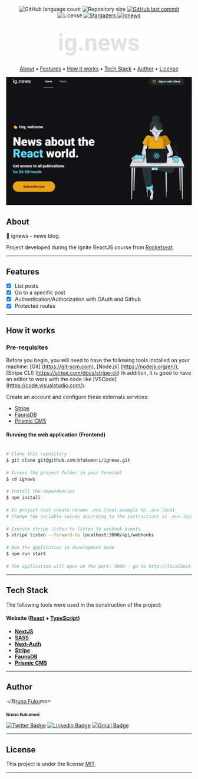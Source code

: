 
<p align="center">
  <img alt="GitHub language count" src="https://img.shields.io/github/languages/count/bfukumori/ignews?color=%2304D361">

  <img alt="Repository size" src="https://img.shields.io/github/repo-size/bfukumori/ignews">
 
  <a href="https://github.com/bfukumori/ignews/commits/master">
    <img alt="GitHub last commit" src="https://img.shields.io/github/last-commit/bfukumori/ignews">
  </a>
    
   <img alt="License" src="https://img.shields.io/badge/license-MIT-brightgreen">
   <a href="https://github.com/bfukumori/ignews/stargazers">
    <img alt="Stargazers" src="https://img.shields.io/github/stars/bfukumori/ignews?style=social">
  </a>

  <a href="https://bfukumori.github.io/ignews/">
    <img alt="ignews" src="https://img.shields.io/badge/ignews-%237159c1?style=flat&logo=ghost">
    </a>
 
</p>
<h1 align="center">
    <img alt="ignews" title="#ignews" src="./public/images/logo.svg" />
</h1>

<p align="center">
  <a href="#about">About</a> •
  <a href="#features">Features</a> •
  <a href="#how-it-works">How it works</a> • 
  <a href="#tech-stack">Tech Stack</a> • 
  <a href="#author">Author</a> • 
  <a href="#user-content-license">License</a>
</p>

<div align="center"> 
	<img alt="ignews" title="#ignews" src="./public/images/banner.PNG" />
</div>

## About

📰 ignews - news blog.

Project developed during the Ignite ReactJS course from [Rocketseat](https://www.rocketseat.com.br/ignite).

---

## Features

- [x] List posts
- [x] Go to a specific post
- [x] Authentication/Authorization with OAuth and Github
- [x] Protected routes
---

## How it works

### Pre-requisites

Before you begin, you will need to have the following tools installed on your machine:
[Git] (https://git-scm.com), [Node.js] (https://nodejs.org/en/), [Stripe CLI] (https://stripe.com/docs/stripe-cli)
In addition, it is good to have an editor to work with the code like [VSCode] (https://code.visualstudio.com/).

Create an account and configure these externals services:

- [Stripe](https://stripe.com/)
- [FaunaDB](https://fauna.com/)
- [Prismic CMS](https://prismic.io/)

#### Running the web application (Frontend)

```bash

# Clone this repository
$ git clone git@github.com:bfukumori/ignews.git

# Access the project folder in your terminal
$ cd ignews

# Install the dependencies
$ npm install

# In project root create rename .env.local.example to .env.local
# Change the variable values according to the instructions in .env.local.example

# Execute stripe listen to listen to webhook events
$ stripe listen --forward-to localhost:3000/api/webhooks 

# Run the application in development mode
$ npm run start

# The application will open on the port: 3000 - go to http://localhost:3000

```

---

## Tech Stack

The following tools were used in the construction of the project:

#### **Website**  ([React](https://reactjs.org/)  +  [TypeScript](https://www.typescriptlang.org/))

- **[NextJS](https://nextjs.org/)**
- **[SASS](https://sass-lang.com/)**
- **[Next-Auth](https://next-auth.js.org/)**
- **[Stripe](https://stripe.com/)**
- **[FaunaDB](https://fauna.com/)**
- **[Prismic CMS](https://prismic.io/)**


---
## Author

<a href="https://www.facebook.com/bruno.fukumori.9/">
 <img style="border-radius: 50%;" src="https://avatars.githubusercontent.com/u/82473580?v=4" width="100px;" alt="Bruno Fukumori"/>
 <br />
  
 <sub><b>Bruno Fukumori</b></sub></a> <a href="https://www.facebook.com/bruno.fukumori.9/" title="facebook"></a>
 <br />

[![Twitter Badge](https://img.shields.io/badge/-Twitter-1ca0f1?style=flat-square&labelColor=1ca0f1&logo=twitter&logoColor=white&link=https://twitter.com/hi_fukujp)](https://twitter.com/hi_fukujp) [![Linkedin Badge](https://img.shields.io/badge/-Linkedin-blue?style=flat-square&logo=Linkedin&logoColor=white&link=https://www.linkedin.com/in/bfukumori/)](https://www.linkedin.com/in/bfukumori/) 
[![Gmail Badge](https://img.shields.io/badge/-Gmail-c14438?style=flat-square&logo=Gmail&logoColor=white&link=mailto:brunofukumori@gmail.com)](mailto:brunofukumori@gmail.com)

---

## License

This project is under the license [MIT](./LICENSE).

---
